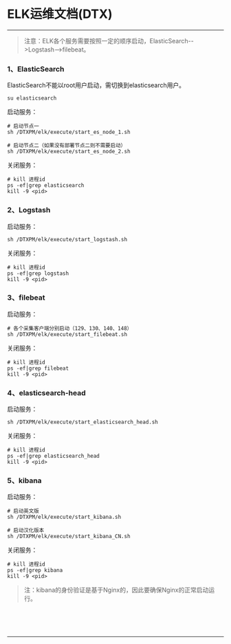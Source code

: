 # ELK运维文档(DTX)

---

> 注意：ELK各个服务需要按照一定的顺序启动，ElasticSearch-->Logstash-->filebeat。

### 1、ElasticSearch

ElasticSearch不能以root用户启动，需切换到elasticsearch用户。

~~~shell
su elasticsearch
~~~

启动服务：

~~~shell
# 启动节点一
sh /DTXPM/elk/execute/start_es_node_1.sh

# 启动节点二（如果没有部署节点二则不需要启动）
sh /DTXPM/elk/execute/start_es_node_2.sh
~~~

关闭服务：

~~~shell
# kill 进程id
ps -ef|grep elasticsearch
kill -9 <pid>
~~~

### 2、Logstash

启动服务：

~~~shell
sh /DTXPM/elk/execute/start_logstash.sh
~~~

关闭服务：

~~~shell
# kill 进程id
ps -ef|grep logstash
kill -9 <pid>
~~~

### 3、filebeat

启动服务：

~~~shell
# 各个采集客户端分别启动（129、130、140、148）
sh /DTXPM/elk/execute/start_filebeat.sh
~~~

关闭服务：

~~~shell
# kill 进程id
ps -ef|grep filebeat
kill -9 <pid>
~~~

### 4、elasticsearch-head

启动服务：

~~~shell
sh /DTXPM/elk/execute/start_elasticsearch_head.sh
~~~

关闭服务：

~~~shell
# kill 进程id
ps -ef|grep elasticsearch_head
kill -9 <pid>
~~~

### 5、kibana

启动服务：

~~~shell
# 启动英文版
sh /DTXPM/elk/execute/start_kibana.sh

# 启动汉化版本
sh /DTXPM/elk/execute/start_kibana_CN.sh
~~~

关闭服务：

~~~shell
# kill 进程id
ps -ef|grep kibana
kill -9 <pid>
~~~

> 注：kibana的身份验证是基于Nginx的，因此要确保Nginx的正常启动运行。



<br/><br/><br/>

---

